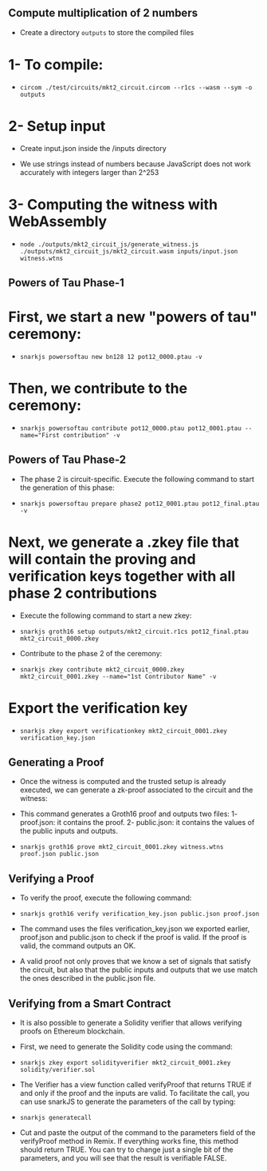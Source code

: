 ## Compute multiplication of 2 numbers

- Create a directory `outputs` to store the compiled files

# 1- To compile:

- `circom ./test/circuits/mkt2_circuit.circom --r1cs --wasm --sym -o outputs`

# 2- Setup input

- Create input.json inside the /inputs directory 

- We use strings instead of numbers because JavaScript does not work accurately with integers larger than 2^253

# 3- Computing the witness with WebAssembly

- `node ./outputs/mkt2_circuit_js/generate_witness.js ./outputs/mkt2_circuit_js/mkt2_circuit.wasm inputs/input.json witness.wtns`

## Powers of Tau Phase-1

# First, we start a new "powers of tau" ceremony:

- `snarkjs powersoftau new bn128 12 pot12_0000.ptau -v`

# Then, we contribute to the ceremony:

- `snarkjs powersoftau contribute pot12_0000.ptau pot12_0001.ptau --name="First contribution" -v`

## Powers of Tau Phase-2

- The phase 2 is circuit-specific. Execute the following command to start the generation of this phase:

- `snarkjs powersoftau prepare phase2 pot12_0001.ptau pot12_final.ptau -v`

# Next, we generate a .zkey file that will contain the proving and verification keys together with all phase 2 contributions

- Execute the following command to start a new zkey:
- `snarkjs groth16 setup outputs/mkt2_circuit.r1cs pot12_final.ptau mkt2_circuit_0000.zkey`

- Contribute to the phase 2 of the ceremony:
- `snarkjs zkey contribute mkt2_circuit_0000.zkey mkt2_circuit_0001.zkey --name="1st Contributor Name" -v`

# Export the verification key

- `snarkjs zkey export verificationkey mkt2_circuit_0001.zkey verification_key.json`

## Generating a Proof

- Once the witness is computed and the trusted setup is already executed, we can generate a zk-proof associated to the circuit and the witness:
- This command generates a Groth16 proof and outputs two files:
  1- proof.json: it contains the proof.
  2- public.json: it contains the values of the public inputs and outputs.

- `snarkjs groth16 prove mkt2_circuit_0001.zkey witness.wtns proof.json public.json`

## Verifying a Proof

- To verify the proof, execute the following command:
- `snarkjs groth16 verify verification_key.json public.json proof.json`

- The command uses the files verification_key.json we exported earlier, proof.json and public.json to check if the proof is valid. If the proof is valid, the command outputs an OK.
- A valid proof not only proves that we know a set of signals that satisfy the circuit, but also that the public inputs and outputs that we use match the ones described in the public.json file.

## Verifying from a Smart Contract

- It is also possible to generate a Solidity verifier that allows verifying proofs on Ethereum blockchain.

- First, we need to generate the Solidity code using the command:
- `snarkjs zkey export solidityverifier mkt2_circuit_0001.zkey solidity/verifier.sol`

- The Verifier has a view function called verifyProof that returns TRUE if and only if the proof and the inputs are valid. To facilitate the call, you can use snarkJS to generate the parameters of the call by typing:

- `snarkjs generatecall`

- Cut and paste the output of the command to the parameters field of the verifyProof method in Remix. If everything works fine, this method should return TRUE. You can try to change just a single bit of the parameters, and you will see that the result is verifiable FALSE.
